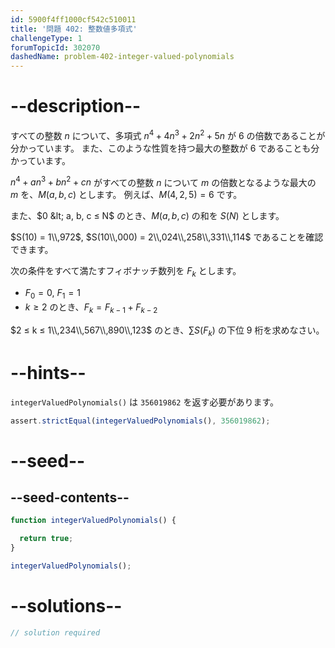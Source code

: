 ```yaml
---
id: 5900f4ff1000cf542c510011
title: '問題 402: 整数値多項式'
challengeType: 1
forumTopicId: 302070
dashedName: problem-402-integer-valued-polynomials
---
```


# --description--

すべての整数 $n$ について、多項式 $n^4 + 4n^3 + 2n^2 + 5n$ が 6 の倍数であることが分かっています。 また、このような性質を持つ最大の整数が 6 であることも分かっています。

$n^4 + an^3 + bn^2 + cn$ がすべての整数 $n$ について $m$ の倍数となるような最大の $m$ を、$M(a, b, c)$ とします。 例えば、$M(4, 2, 5) = 6$ です。

また、$0 &lt; a, b, c ≤ N$ のとき、$M(a, b, c)$ の和を $S(N)$ とします。

$S(10) = 1\\,972$, $S(10\\,000) = 2\\,024\\,258\\,331\\,114$ であることを確認できます。

次の条件をすべて満たすフィボナッチ数列を $F_k$ とします。

- $F_0 = 0$, $F_1 = 1$
- $k ≥ 2$ のとき、$F_k = F_{k - 1} + F_{k - 2}$

$2 ≤ k ≤ 1\\,234\\,567\\,890\\,123$ のとき、$\sum S(F_k)$ の下位 9 桁を求めなさい。

# --hints--

`integerValuedPolynomials()` は `356019862` を返す必要があります。

```js
assert.strictEqual(integerValuedPolynomials(), 356019862);
```

# --seed--

## --seed-contents--

```js
function integerValuedPolynomials() {

  return true;
}

integerValuedPolynomials();
```

# --solutions--

```js
// solution required
```
